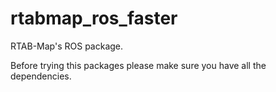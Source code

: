 # rtabmap_ros_faster
RTAB-Map's ROS package.

Before trying this packages please make sure you have all the dependencies.
